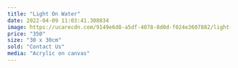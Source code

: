 ```yaml
---
title: "Light On Water"
date: 2022-04-09 11:03:41.308034
image: https://ucarecdn.com/9149e6d8-a5df-4078-8d0d-f024e3607882/light-on-water.jpg
price: "350"
size: "30 x 30cm"
sold: "Contact Us"
media: "Acrylic on canvas"
---
```


